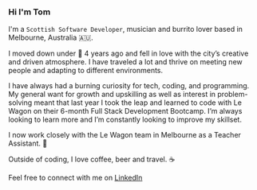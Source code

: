 ### Hi I'm Tom

I'm a `Scottish Software Developer`, musician and burrito lover based in Melbourne, Australia 🇦🇺.

I moved down under 🦘 4 years ago and fell in love with the city’s creative and driven atmosphere. I have traveled a lot and thrive on meeting new people and adapting to different environments.

I have always had a burning curiosity for tech, coding, and programming. My general want for growth and upskilling as well as interest in problem-solving meant that last year I took the leap and learned to code with Le Wagon on their 6-month Full Stack Development Bootcamp. I’m always looking to learn more and I’m constantly looking to improve my skillset.

I now work closely with the Le Wagon team in Melbourne as a Teacher Assistant. 🚀

Outside of coding, I love coffee, beer and travel. ☕️

Feel free to connect with me on [LinkedIn](https://www.linkedin.com/in/thomas-temple/)


